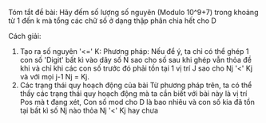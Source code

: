 Tóm tắt đề bài: Hãy đếm số lượng số nguyên (Modulo 10^9+7) trong khoảng từ 1 đến k mà tổng các chữ số ở dạng thập phân chia hết cho D

Cách giải:
1) Tạo ra số nguyên '<=' K: 
Phương pháp: Nếu để ý, ta chỉ có thể ghép 1 con số 'Digit' bất kì vào  dãy số N sao cho số sau khi ghép vẫn thỏa đề khi và chỉ khi các con số trước đó phải tồn tại 1 vị trí J sao cho Nj '<' Kj và với mọi j-1 Nj = Kj.
2) Các trạng thái quy hoạch động của bài
Từ phương pháp trên, ta có thể thấy các trạng thái quy hoạch động mà ta cần biết với bài này là vị trí Pos mà t đang xét, Con số mod cho D là bao nhiêu và con số kia đã tồn tại bất kì số Nj nào thỏa Nj '<' Kj hay chưa